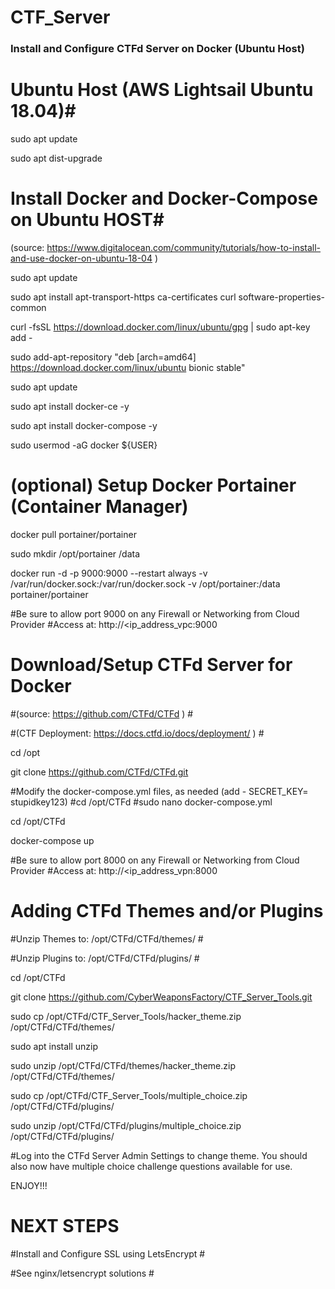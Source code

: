 # CTF_Server

### Install and Configure CTFd Server on Docker (Ubuntu Host) ###

# Ubuntu Host (AWS Lightsail Ubuntu 18.04)#
sudo apt update

sudo apt dist-upgrade

# Install Docker and Docker-Compose on Ubuntu HOST#
(source: https://www.digitalocean.com/community/tutorials/how-to-install-and-use-docker-on-ubuntu-18-04 )

sudo apt update

sudo apt install apt-transport-https ca-certificates curl software-properties-common

curl -fsSL https://download.docker.com/linux/ubuntu/gpg | sudo apt-key add -

sudo add-apt-repository "deb [arch=amd64] https://download.docker.com/linux/ubuntu bionic stable"

sudo apt update

sudo apt install docker-ce -y

sudo apt install docker-compose -y

sudo usermod -aG docker ${USER}

# (optional) Setup Docker Portainer (Container Manager) #
docker pull portainer/portainer

sudo mkdir /opt/portainer /data

docker run -d -p 9000:9000 --restart always -v /var/run/docker.sock:/var/run/docker.sock -v /opt/portainer:/data portainer/portainer

#Be sure to allow port 9000 on any Firewall or Networking from Cloud Provider
#Access at: http://<ip_address_vpc:9000


# Download/Setup CTFd Server for Docker #
#(source: https://github.com/CTFd/CTFd ) #

#(CTF Deployment: https://docs.ctfd.io/docs/deployment/ ) #

cd /opt

git clone https://github.com/CTFd/CTFd.git

#Modify the docker-compose.yml files, as needed (add - SECRET_KEY= stupidkey123)
#cd /opt/CTFd
#sudo nano docker-compose.yml

cd /opt/CTFd

docker-compose up

#Be sure to allow port 8000 on any Firewall or Networking from Cloud Provider
#Access at: http://<ip_address_vpn:8000


# Adding CTFd Themes and/or Plugins #
#Unzip Themes to: /opt/CTFd/CTFd/themes/ #

#Unzip Plugins to: /opt/CTFd/CTFd/plugins/ #

cd /opt/CTFd

git clone https://github.com/CyberWeaponsFactory/CTF_Server_Tools.git

sudo cp /opt/CTFd/CTF_Server_Tools/hacker_theme.zip /opt/CTFd/CTFd/themes/

sudo apt install unzip

sudo unzip /opt/CTFd/CTFd/themes/hacker_theme.zip /opt/CTFd/CTFd/themes/


sudo cp /opt/CTFd/CTF_Server_Tools/multiple_choice.zip /opt/CTFd/CTFd/plugins/

sudo unzip /opt/CTFd/CTFd/plugins/multiple_choice.zip /opt/CTFd/CTFd/plugins/

#Log into the CTFd Server Admin Settings to change theme. You should also now have multiple choice challenge questions available for use.

ENJOY!!!

# NEXT STEPS #
#Install and Configure SSL using LetsEncrypt #

#See nginx/letsencrypt solutions #

